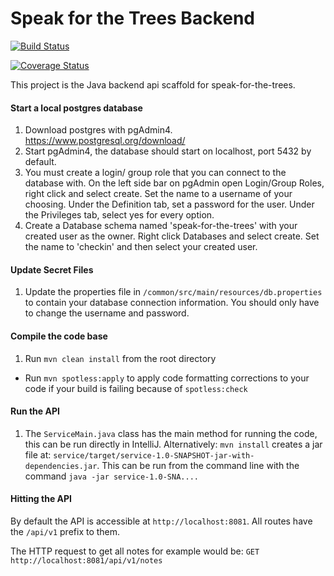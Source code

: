 # Speak for the Trees Backend

[![Build Status](https://travis-ci.org/Code-4-Community/speak-for-the-trees-backend.svg?branch=master)](https://travis-ci.org/Code-4-Community/speak-for-the-trees-backend)

[![Coverage Status](https://coveralls.io/repos/github/Code-4-Community/speak-for-the-trees-backend/badge.svg?branch=master)](https://coveralls.io/github/Code-4-Community/speak-for-the-trees-backend?branch=master)

This project is the Java backend api scaffold for speak-for-the-trees.

#### Start a local postgres database
1. Download postgres with pgAdmin4. https://www.postgresql.org/download/
2. Start pgAdmin4, the database should start on localhost, port 5432 by default.
3. You must create a login/ group role that you can connect to the database with.
On the left side bar on pgAdmin open Login/Group Roles, right click and select create.
Set the name to a username of your choosing.
Under the Definition tab, set a password for the user.
Under the Privileges tab, select yes for every option.
4. Create a Database schema named 'speak-for-the-trees' with your created user as the owner.
Right click Databases and select create.
Set the name to 'checkin' and then select your created user.

#### Update Secret Files
1. Update the properties file in `/common/src/main/resources/db.properties` to contain your database connection information.
You should only have to change the username and password. 

#### Compile the code base
1. Run `mvn clean install` from the root directory
  - Run `mvn spotless:apply` to apply code formatting corrections to your code if 
  your build is failing because of `spotless:check`

#### Run the API
1. The `ServiceMain.java` class has the main method for running the code, this can be run directly in IntelliJ.
Alternatively: `mvn install` creates a jar file at:
`service/target/service-1.0-SNAPSHOT-jar-with-dependencies.jar`.
This can be run from the command line with the command `java -jar service-1.0-SNA....`

#### Hitting the API
By default the API is accessible at `http://localhost:8081`. All routes
have the `/api/v1` prefix to them.

The HTTP request to get all notes for example would be:
`GET http://localhost:8081/api/v1/notes`

